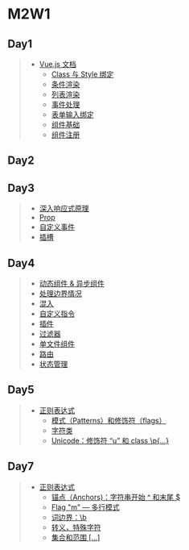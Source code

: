 # M2W1

## Day1

> - [Vue.js 文档](https://cn.vuejs.org/v2/guide/)
>   - [Class 与 Style 绑定](https://cn.vuejs.org/v2/guide/class-and-style.html)
>   - [条件渲染](https://cn.vuejs.org/v2/guide/conditional.html)
>   - [列表渲染](https://cn.vuejs.org/v2/guide/list.html)
>   - [事件处理](https://cn.vuejs.org/v2/guide/events.html)
>   - [表单输入绑定](https://cn.vuejs.org/v2/guide/forms.html)
>   - [组件基础](https://cn.vuejs.org/v2/guide/components.html)
>   - [组件注册](https://cn.vuejs.org/v2/guide/components-registration.html)

## Day2

## Day3

> - [深入响应式原理](https://cn.vuejs.org/v2/guide/reactivity.html)
> - [Prop](https://cn.vuejs.org/v2/guide/components-props.html)
> - [自定义事件](https://cn.vuejs.org/v2/guide/components-custom-events.html)
> - [插槽](https://cn.vuejs.org/v2/guide/components-slots.html)

## Day4

> - [动态组件 & 异步组件](https://cn.vuejs.org/v2/guide/components-dynamic-async.html)
> - [处理边界情况](https://cn.vuejs.org/v2/guide/components-edge-cases.html)
> - [混入](https://cn.vuejs.org/v2/guide/mixins.html)
> - [自定义指令](https://cn.vuejs.org/v2/guide/custom-directive.html)
> - [插件](https://cn.vuejs.org/v2/guide/plugins.html)
> - [过滤器](https://cn.vuejs.org/v2/guide/filters.html)
> - [单文件组件](https://cn.vuejs.org/v2/guide/single-file-components.html)
> - [路由](https://cn.vuejs.org/v2/guide/routing.html)
> - [状态管理](https://cn.vuejs.org/v2/guide/state-management.html)

## Day5

> - [正则表达式](https://zh.javascript.info/regular-expressions)
>   - [模式（Patterns）和修饰符（flags）](https://zh.javascript.info/regexp-introduction)
>   - [字符类](https://zh.javascript.info/regexp-character-classes)
>   - [Unicode：修饰符 “u” 和 class \p{...}](https://zh.javascript.info/regexp-unicode)

## Day7

> - [正则表达式](https://zh.javascript.info/regular-expressions)
>   - [锚点（Anchors)：字符串开始 ^ 和末尾 $](https://zh.javascript.info/regexp-anchors)
>   - [Flag "m" — 多行模式](https://zh.javascript.info/regexp-multiline-mode)
>   - [词边界：\b](https://zh.javascript.info/regexp-boundary)
>   - [转义，特殊字符](https://zh.javascript.info/regexp-escaping)
>   - [集合和范围 [...]](https://zh.javascript.info/regexp-character-sets-and-ranges)

